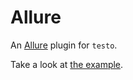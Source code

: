 # Allure

An [Allure](https://allurereport.org/) plugin for `testo`.

Take a look at [the example](../../../examples/allure/main_test.go).
